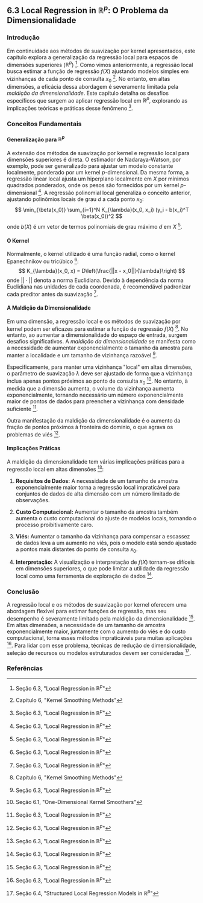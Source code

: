 ## 6.3 Local Regression in $\mathbb{R}^p$: O Problema da Dimensionalidade

### Introdução
Em continuidade aos métodos de suavização por kernel apresentados, este capítulo explora a generalização da regressão local para espaços de dimensões superiores ($\mathbb{R}^p$) [^200]. Como vimos anteriormente, a regressão local busca estimar a função de regressão $f(X)$ ajustando modelos simples em vizinhanças de cada ponto de consulta $x_0$ [^191]. No entanto, em altas dimensões, a eficácia dessa abordagem é severamente limitada pela *maldição da dimensionalidade*. Este capítulo detalha os desafios específicos que surgem ao aplicar regressão local em $\mathbb{R}^p$, explorando as implicações teóricas e práticas desse fenômeno [^200].

### Conceitos Fundamentais

#### Generalização para $\mathbb{R}^p$
A extensão dos métodos de suavização por kernel e regressão local para dimensões superiores é direta. O estimador de Nadaraya-Watson, por exemplo, pode ser generalizado para ajustar um modelo constante localmente, ponderado por um kernel $p$-dimensional. Da mesma forma, a regressão linear local ajusta um hiperplano localmente em $X$ por mínimos quadrados ponderados, onde os pesos são fornecidos por um kernel $p$-dimensional [^200].
A regressão polinomial local generaliza o conceito anterior, ajustando polinômios locais de grau *d* a cada ponto $x_0$:
$$ \min_{\beta(x_0)} \sum_{i=1}^N K_{\lambda}(x_0, x_i) (y_i - b(x_i)^T \beta(x_0))^2 $$
onde $b(X)$ é um vetor de termos polinomiais de grau máximo *d* em *X* [^200].

#### O Kernel
Normalmente, o kernel utilizado é uma função radial, como o kernel Epanechnikov ou tricúbico [^200]:
$$ K_{\lambda}(x_0, x) = D\left(\frac{||x - x_0||}{\lambda}\right) $$
onde $|| \cdot ||$ denota a norma Euclidiana. Devido à dependência da norma Euclidiana nas unidades de cada coordenada, é recomendável padronizar cada preditor antes da suavização [^200].

#### A Maldição da Dimensionalidade
Em uma dimensão, a regressão local e os métodos de suavização por kernel podem ser eficazes para estimar a função de regressão $f(X)$ [^191]. No entanto, ao aumentar a dimensionalidade do espaço de entrada, surgem desafios significativos. A *maldição da dimensionalidade* se manifesta como a necessidade de aumentar exponencialmente o tamanho da amostra para manter a localidade e um tamanho de vizinhança razoável [^200].

Especificamente, para manter uma vizinhança "local" em altas dimensões, o parâmetro de suavização $\lambda$ deve ser ajustado de forma que a vizinhança inclua apenas pontos próximos ao ponto de consulta $x_0$ [^193]. No entanto, à medida que a dimensão aumenta, o volume da vizinhança aumenta exponencialmente, tornando necessário um número exponencialmente maior de pontos de dados para preencher a vizinhança com densidade suficiente [^200].

Outra manifestação da maldição da dimensionalidade é o aumento da fração de pontos próximos à fronteira do domínio, o que agrava os problemas de viés [^200].

#### Implicações Práticas
A maldição da dimensionalidade tem várias implicações práticas para a regressão local em altas dimensões [^200]:

1.  **Requisitos de Dados:** A necessidade de um tamanho de amostra exponencialmente maior torna a regressão local impraticável para conjuntos de dados de alta dimensão com um número limitado de observações.

2.  **Custo Computacional:** Aumentar o tamanho da amostra também aumenta o custo computacional do ajuste de modelos locais, tornando o processo proibitivamente caro.

3.  **Viés:** Aumentar o tamanho da vizinhança para compensar a escassez de dados leva a um aumento no viés, pois o modelo está sendo ajustado a pontos mais distantes do ponto de consulta $x_0$.

4.  **Interpretação:** A visualização e interpretação de $f(X)$ tornam-se difíceis em dimensões superiores, o que pode limitar a utilidade da regressão local como uma ferramenta de exploração de dados [^200].

### Conclusão
A regressão local e os métodos de suavização por kernel oferecem uma abordagem flexível para estimar funções de regressão, mas seu desempenho é severamente limitado pela maldição da dimensionalidade [^200]. Em altas dimensões, a necessidade de um tamanho de amostra exponencialmente maior, juntamente com o aumento do viés e do custo computacional, torna esses métodos impraticáveis para muitas aplicações [^200]. Para lidar com esse problema, técnicas de redução de dimensionalidade, seleção de recursos ou modelos estruturados devem ser consideradas [^203].

### Referências
[^191]: Capítulo 6, "Kernel Smoothing Methods"
[^193]: Seção 6.1, "One-Dimensional Kernel Smoothers"
[^200]: Seção 6.3, "Local Regression in $\mathbb{R}^p$"
[^203]: Seção 6.4, "Structured Local Regression Models in $\mathbb{R}^p$"
<!-- END -->